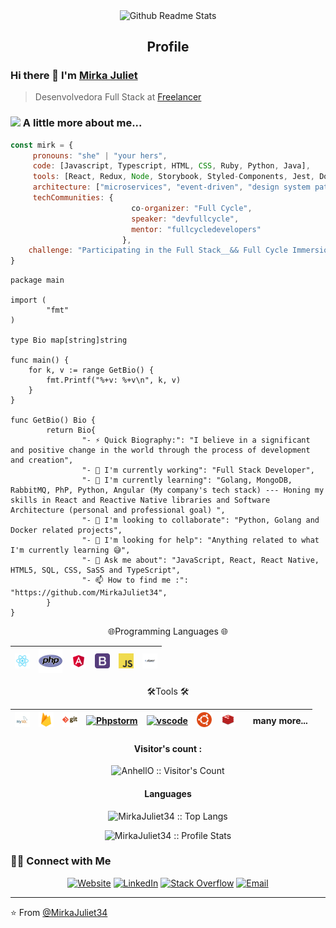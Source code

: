 <p align="center">
 <img width="100px" src="https://res.cloudinary.com/anuraghazra/image/upload/v1594908242/logo_ccswme.svg" align="center" alt="Github Readme Stats" />
 <h2 align="center">Profile</h2>
</p>

### Hi there 👋 I'm [Mirka Juliet](https://mirkajuliet.herokuapp.com/)
> Desenvolvedora Full Stack at [Freelancer](https://mirkajuliet.herokuapp.com/)


### <img src="https://media.giphy.com/media/3oKIPnAiaMCws8nOsE/giphy.gif" width="50"> A little more about me...  

```javascript
const mirk = {
     pronouns: "she" | "your hers",
     code: [Javascript, Typescript, HTML, CSS, Ruby, Python, Java],
     tools: [React, Redux, Node, Storybook, Styled-Components, Jest, Docker],
     architecture: ["microservices", "event-driven", "design system pattern"],
     techCommunities: {
                           co-organizer: "Full Cycle",
                           speaker: "devfullcycle",
                           mentor: "fullcycledevelopers"
                         },
    challenge: "Participating in the Full Stack__&& Full Cycle Immersion with Nest.js, GoLang, React.js, Apache Kafka, Docker, kubernetes and Elastic Stack technologies"
}
```
```golang
package main

import (
	    "fmt"
)

type Bio map[string]string

func main() {
	for k, v := range GetBio() {
		fmt.Printf("%+v: %+v\n", k, v)
	}
}

func GetBio() Bio {
        return Bio{
                "- ⚡ Quick Biography:": "I believe in a significant and positive change in the world through the process of development and creation",
                "- 🔭 I'm currently working": "Full Stack Developer",
                "- 🌱 I'm currently learning": "Golang, MongoDB, RabbitMQ, PhP, Python, Angular (My company's tech stack) --- Honing my skills in React and Reactive Native libraries and Software Architecture (personal and professional goal) ",
                "- 👯 I'm looking to collaborate": "Python, Golang and Docker related projects",
                "- 🤔 I'm looking for help": "Anything related to what I'm currently learning 😅",
                "- 💬 Ask me about": "JavaScript, React, React Native, HTML5, SQL, CSS, SaSS and TypeScript",
                "- 📫 How to find me :": "https://github.com/MirkaJuliet34",
        }
}
```
<p align="center">
 🌐Programming Languages 🌐

| [<img src="https://raw.githubusercontent.com/github/explore/80688e429a7d4ef2fca1e82350fe8e3517d3494d/topics/react/react.png" alt="React" width="24">](https://pt-br.reactjs.org/) | [<img src="https://raw.githubusercontent.com/github/explore/80688e429a7d4ef2fca1e82350fe8e3517d3494d/topics/php/php.png" alt="php" width="38">](https://reactnative.dev/)  | [<img src="https://raw.githubusercontent.com/github/explore/80688e429a7d4ef2fca1e82350fe8e3517d3494d/topics/angular/angular.png" alt="Vue" width="24">](https://angular.io/)  |  [<img src="https://raw.githubusercontent.com/github/explore/80688e429a7d4ef2fca1e82350fe8e3517d3494d/topics/bootstrap/bootstrap.png" alt="Bootstrap" width="24">](https://getbootstrap.com/) |  [<img src="https://raw.githubusercontent.com/github/explore/80688e429a7d4ef2fca1e82350fe8e3517d3494d/topics/javascript/javascript.png" alt="jQuery" width="24">](https://jquery.com/) | [<img src="https://raw.githubusercontent.com/github/explore/80688e429a7d4ef2fca1e82350fe8e3517d3494d/topics/jquery/jquery.png" alt="jQuery" width="24">](https://jquery.com/) 
|---|---|---|---|---|---|
</p>

<p align="center">
🛠️Tools 🛠️

| [<img src="https://raw.githubusercontent.com/github/explore/80688e429a7d4ef2fca1e82350fe8e3517d3494d/topics/mysql/mysql.png" alt="mysql" width="24">](https://www.mysql.com/) |  [<img src="https://raw.githubusercontent.com/github/explore/80688e429a7d4ef2fca1e82350fe8e3517d3494d/topics/firebase/firebase.png" alt="firebase" width="24">](https://firebase.google.com/) | [<img src="https://raw.githubusercontent.com/github/explore/80688e429a7d4ef2fca1e82350fe8e3517d3494d/topics/git/git.png" alt="Git" width="24">](https://git-scm.com/) |  [<img src="https://logonoid.com/images/phpstorm-logo.png" alt="Phpstorm" width="24">](https://www.jetbrains.com/phpstorm/) | [<img src="https://upload.wikimedia.org/wikipedia/commons/thumb/2/2d/Visual_Studio_Code_1.18_icon.svg/1200px-Visual_Studio_Code_1.18_icon.svg.png" alt="vscode" width="24">](https://code.visualstudio.com/) | [<img src="https://raw.githubusercontent.com/github/explore/80688e429a7d4ef2fca1e82350fe8e3517d3494d/topics/ubuntu/ubuntu.png" alt="Ubuntu" width="24">](https://ubuntu.com/)  |  [<img src="https://raw.githubusercontent.com/github/explore/80688e429a7d4ef2fca1e82350fe8e3517d3494d/topics/redis/redis.png" alt="Redis" width="24">](https://redis.io/) |  | many more...
|---|---|---|---|---|---|---|---|---|
</p>







<h4 align="center">Visitor's count :</h4>

<p align="center"><img src="https://profile-counter.glitch.me/{MirkaJuliet34}/count.svg" alt="AnhellO :: Visitor's Count" /></p>

<h4 align="center">Languages</h4>

<p align="center"><img src="https://github-readme-stats.vercel.app/api/top-langs/?username=MirkaJuliet34&langs_count=10&theme=tokyonight&layout=compact" alt="MirkaJuliet34 :: Top Langs" /></p>


<p align="center"><img src="https://github-readme-stats.vercel.app/api?username=MirkaJuliet34&show_icons=true&theme=synthwave" alt="MirkaJuliet34 :: Profile Stats" /></p>

<h3> 🤝🏻 Connect with Me </h3>

<p align="center">
<a href="https://https://mirkajuliet.herokuapp.com/" target="_blank"><img alt="Website" src="https://img.shields.io/badge/Website-https://mirkajuliet.herokuapp.com/-blue?style=flat&logo=google-chrome"></a>
<a href="https://www.linkedin.com/in/mirka-juliet-9bb590148/" target="_blank"><img alt="LinkedIn" src="https://img.shields.io/badge/LinkedIn-@mirkajuliet-blue?style=flat&logo=linkedin"></a>
<a href="https://pt.stackoverflow.com/users/275488/mirka-juliet" target="_blank"><img alt="Stack Overflow" src="https://img.shields.io/badge/Stackoverflow-Mirka Juliet-blue?style=flat&logo=stackoverflow"></a>
<a href="mailto:mirka.juliet@gmail.com"><img alt="Email" src="https://img.shields.io/badge/Email-mirka.juliet@gmail.com-blue?style=flat&logo=gmail"></a>
</p>


---

⭐️ From [@MirkaJuliet34](https://github.com/MirkaJuliet34)
```

